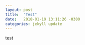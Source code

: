 ```yaml
---
layout: post
title:  "Test"
date:   2018-01-19 13:11:26 -0300
categories: jekyll update
---
```


test
